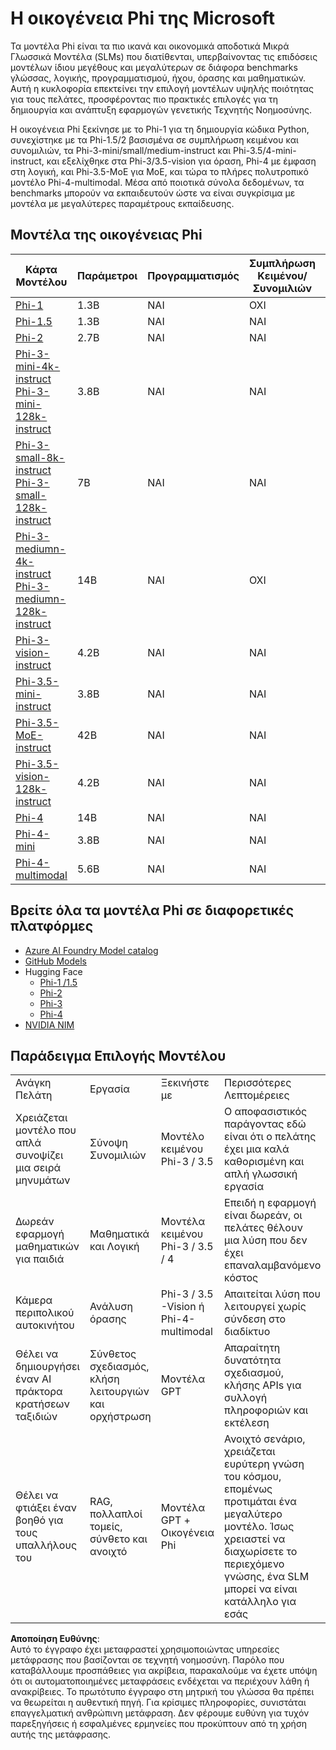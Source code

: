 # Η οικογένεια Phi της Microsoft

Τα μοντέλα Phi είναι τα πιο ικανά και οικονομικά αποδοτικά Μικρά Γλωσσικά Μοντέλα (SLMs) που διατίθενται, υπερβαίνοντας τις επιδόσεις μοντέλων ίδιου μεγέθους και μεγαλύτερων σε διάφορα benchmarks γλώσσας, λογικής, προγραμματισμού, ήχου, όρασης και μαθηματικών. Αυτή η κυκλοφορία επεκτείνει την επιλογή μοντέλων υψηλής ποιότητας για τους πελάτες, προσφέροντας πιο πρακτικές επιλογές για τη δημιουργία και ανάπτυξη εφαρμογών γενετικής Τεχνητής Νοημοσύνης.

Η οικογένεια Phi ξεκίνησε με το Phi-1 για τη δημιουργία κώδικα Python, συνεχίστηκε με τα Phi-1.5/2 βασισμένα σε συμπλήρωση κειμένου και συνομιλιών, τα Phi-3-mini/small/medium-instruct και Phi-3.5/4-mini-instruct, και εξελίχθηκε στα Phi-3/3.5-vision για όραση, Phi-4 με έμφαση στη λογική, και Phi-3.5-MoE για MoE, και τώρα το πλήρες πολυτροπικό μοντέλο Phi-4-multimodal. Μέσα από ποιοτικά σύνολα δεδομένων, τα benchmarks μπορούν να εκπαιδευτούν ώστε να είναι συγκρίσιμα με μοντέλα με μεγαλύτερες παραμέτρους εκπαίδευσης.

## Μοντέλα της οικογένειας Phi

<div style="font-size:8px">

| Κάρτα Μοντέλου |Παράμετροι|Προγραμματισμός|Συμπλήρωση Κειμένου/Συνομιλιών|Προχωρημένη Λογική| Όραση | Ήχος | MoE
| - | -  | - | - |- |- |- |- |
|[Phi-1](https://huggingface.co/microsoft/phi-1)|1.3B| ΝΑΙ| ΟΧΙ | ΟΧΙ |ΟΧΙ |ΟΧΙ |ΟΧΙ |
|[Phi-1.5](https://huggingface.co/microsoft/phi-1_5)|1.3B| ΝΑΙ|ΝΑΙ| ΟΧΙ |ΟΧΙ |ΟΧΙ |ΟΧΙ |
|[Phi-2](https://huggingface.co/microsoft/phi-1_5)|2.7B| ΝΑΙ|ΝΑΙ| ΟΧΙ |ΟΧΙ |ΟΧΙ |ΟΧΙ |
|[Phi-3-mini-4k-instruct](https://huggingface.co/microsoft/Phi-3-mini-4k-instruct)<br/>[Phi-3-mini-128k-instruct](https://huggingface.co/microsoft/Phi-3-mini-128k-instruct)|3.8B| ΝΑΙ|ΝΑΙ| ΟΧΙ |ΟΧΙ |ΟΧΙ |ΟΧΙ |
|[Phi-3-small-8k-instruct](https://huggingface.co/microsoft/Phi-3-small-8k-instruct)<br/>[Phi-3-small-128k-instruct](https://huggingface.co/microsoft/Phi-3-small-128k-instruct)<br/>|7B| ΝΑΙ|ΝΑΙ| ΟΧΙ |ΟΧΙ |ΟΧΙ |ΟΧΙ |
|[Phi-3-mediumn-4k-instruct](https://huggingface.co/microsoft/Phi-3-medium-4k-instruct)<br>[Phi-3-mediumn-128k-instruct](https://huggingface.co/microsoft/Phi-3-medium-128k-instruct)|14B|ΝΑΙ|ΟΧΙ| ΟΧΙ |ΟΧΙ |ΟΧΙ |ΟΧΙ |
|[Phi-3-vision-instruct](https://huggingface.co/microsoft/Phi-3-vision-128k-instruct)|4.2B|ΝΑΙ|ΝΑΙ|ΟΧΙ |ΟΧΙ |ΟΧΙ |ΟΧΙ |
|[Phi-3.5-mini-instruct](https://huggingface.co/microsoft/Phi-3.5-mini-instruct)|3.8B|ΝΑΙ|ΝΑΙ| ΟΧΙ |ΟΧΙ |ΟΧΙ |ΟΧΙ |
|[Phi-3.5-MoE-instruct](https://huggingface.co/microsoft/Phi-3.5-MoE-instruct)|42B|ΝΑΙ|ΝΑΙ| ΟΧΙ |ΟΧΙ |ΟΧΙ |ΝΑΙ |
|[Phi-3.5-vision-128k-instruct](https://huggingface.co/microsoft/Phi-3.5-vision-instruct)|4.2B|ΝΑΙ|ΝΑΙ| ΟΧΙ |ΝΑΙ |ΟΧΙ |ΟΧΙ |
|[Phi-4](https://huggingface.co/microsoft/phi-4)|14B|ΝΑΙ|ΝΑΙ| ΝΑΙ |ΟΧΙ |ΟΧΙ |ΟΧΙ |
|[Phi-4-mini](../../../../../md/01.Introduction/01)|3.8B|ΝΑΙ|ΝΑΙ| ΝΑΙ |ΟΧΙ |ΟΧΙ |ΟΧΙ |
|[Phi-4-multimodal](../../../../../md/01.Introduction/01)|5.6B|ΝΑΙ|ΝΑΙ| ΝΑΙ |ΝΑΙ |ΝΑΙ |ΟΧΙ |

</div>

## **Βρείτε όλα τα μοντέλα Phi σε διαφορετικές πλατφόρμες**

- [Azure AI Foundry Model catalog](https://ai.azure.com/explore/models?selectedCollection=phi)
- [GitHub Models](https://github.com/marketplace?query=Phi&type=models)
- Hugging Face
  - [Phi-1 /1.5](https://huggingface.co/collections/microsoft/phi-1-6626e29134744e94e222d572)
  - [Phi-2](https://huggingface.co/microsoft/phi-2)
  - [Phi-3](https://huggingface.co/collections/microsoft/phi-3-6626e15e9585a200d2d761e3)
  - [Phi-4](https://huggingface.co/collections/microsoft/phi-4-677e9380e514feb5577a40e4) 
- [NVIDIA NIM](https://build.nvidia.com/search?q=Phi)
 

## Παράδειγμα Επιλογής Μοντέλου

| | | | |
|-|-|-|-|
|Ανάγκη Πελάτη|Εργασία|Ξεκινήστε με|Περισσότερες Λεπτομέρειες|
|Χρειάζεται μοντέλο που απλά συνοψίζει μια σειρά μηνυμάτων|Σύνοψη Συνομιλιών|Μοντέλο κειμένου Phi-3 / 3.5|Ο αποφασιστικός παράγοντας εδώ είναι ότι ο πελάτης έχει μια καλά καθορισμένη και απλή γλωσσική εργασία|
|Δωρεάν εφαρμογή μαθηματικών για παιδιά|Μαθηματικά και Λογική|Μοντέλα κειμένου Phi-3 / 3.5 / 4|Επειδή η εφαρμογή είναι δωρεάν, οι πελάτες θέλουν μια λύση που δεν έχει επαναλαμβανόμενο κόστος|
|Κάμερα περιπολικού αυτοκινήτου|Ανάλυση όρασης|Phi-3 / 3.5 -Vision ή Phi-4-multimodal|Απαιτείται λύση που λειτουργεί χωρίς σύνδεση στο διαδίκτυο|
|Θέλει να δημιουργήσει έναν AI πράκτορα κρατήσεων ταξιδιών|Σύνθετος σχεδιασμός, κλήση λειτουργιών και ορχήστρωση|Μοντέλα GPT|Απαραίτητη δυνατότητα σχεδιασμού, κλήσης APIs για συλλογή πληροφοριών και εκτέλεση|
|Θέλει να φτιάξει έναν βοηθό για τους υπαλλήλους του|RAG, πολλαπλοί τομείς, σύνθετο και ανοιχτό|Μοντέλα GPT + Οικογένεια Phi|Ανοιχτό σενάριο, χρειάζεται ευρύτερη γνώση του κόσμου, επομένως προτιμάται ένα μεγαλύτερο μοντέλο. Ίσως χρειαστεί να διαχωρίσετε το περιεχόμενο γνώσης, ένα SLM μπορεί να είναι κατάλληλο για εσάς|

**Αποποίηση Ευθύνης**:  
Αυτό το έγγραφο έχει μεταφραστεί χρησιμοποιώντας υπηρεσίες μετάφρασης που βασίζονται σε τεχνητή νοημοσύνη. Παρόλο που καταβάλλουμε προσπάθειες για ακρίβεια, παρακαλούμε να έχετε υπόψη ότι οι αυτοματοποιημένες μεταφράσεις ενδέχεται να περιέχουν λάθη ή ανακρίβειες. Το πρωτότυπο έγγραφο στη μητρική του γλώσσα θα πρέπει να θεωρείται η αυθεντική πηγή. Για κρίσιμες πληροφορίες, συνιστάται επαγγελματική ανθρώπινη μετάφραση. Δεν φέρουμε ευθύνη για τυχόν παρεξηγήσεις ή εσφαλμένες ερμηνείες που προκύπτουν από τη χρήση αυτής της μετάφρασης.